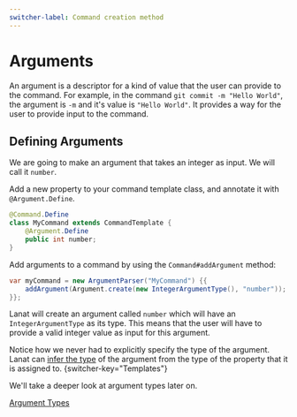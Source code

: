 ```yaml
---
switcher-label: Command creation method
---
```



# Arguments

An argument is a descriptor for a kind of value that the user can provide to the command. For example, in the command
`git commit -m "Hello World"`, the argument is `-m` and it's value is `"Hello World"`. It provides a way for the user
to provide input to the command.


## Defining Arguments

We are going to make an argument that takes an integer as input. We will call it `number`.

<chapter title="Using Argument Templates" switcher-key="Templates">

Add a new property to your command template class, and annotate it with ``@Argument.Define``.

```Java
@Command.Define
class MyCommand extends CommandTemplate {
	@Argument.Define
	public int number;
}
```

</chapter>

<chapter title="Defining Arguments Imperatively" switcher-key="Traditional">

Add arguments to a command by using the ``Command#addArgument`` method:

```Java
var myCommand = new ArgumentParser("MyCommand") {{
	addArgument(Argument.create(new IntegerArgumentType(), "number"));
}};
```

</chapter>

Lanat will create an argument called `number` which will have an ``IntegerArgumentType``
as its type. This means that the user will have to provide a valid integer value as input for this argument.

Notice how we never had to explicitly specify the type of the argument.
Lanat can [infer the type](Type-inference.md) of the argument from the type of the property that it is assigned to.
{switcher-key="Templates"}

We'll take a deeper look at argument types later on.


<seealso>
	<category ref="related">
		<a href="Argument-types.md">Argument Types</a>
	</category>
</seealso>